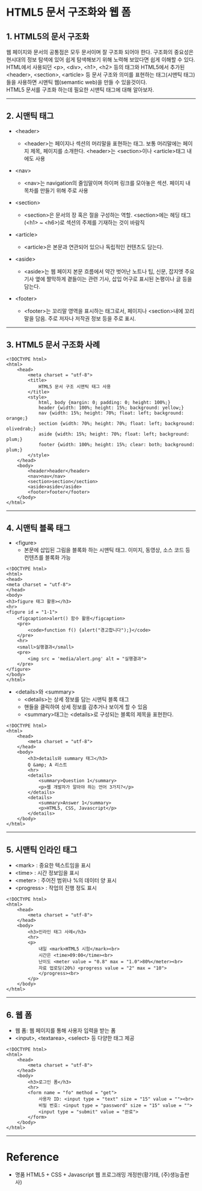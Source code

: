 # HTML5 문서 구조화와 웹 폼
## 1. HTML5의 문서 구조화
웹 페이지와 문서의 공통점은 모두 문서이며 잘 구조화 되어야 한다. 구조화의 중요성은 현시대의 정보 탐색에 있어 쉽게 탐색해보기 위해 노력해 보았다면 쉽게 이해할 수 있다.
<br>HTML에서 사용되던 <p\>, <div\>, <h1\>, <h2\> 등의 태그와 HTML5에서 추가된 <header\>, <section\>, <article\> 등 문서 구조와 의미를 표현하는 태그(시맨틱 태그)들을 사용하면 시맨틱 웹(semantic web)을 만들 수 있을것이다.
<br> HTML5 문서를 구조화 하는데 필요한 시맨틱 태그에 대해 알아보자.

---
## 2. 시맨틱 태그
* <header\>
    * <header\>는 페이지나 섹션의 머리말을 표현하는 태그. 보통 머리말에는 페이지 제목, 페이지를 소개한다. <header\>는 <section\>이나 <article\>태그 내에도 사용

* <nav\>
    * <nav\>는 navigation의 줄임말이며 하이퍼 링크를 모아놓은 섹션. 페이지 내 목차를 만들기 위해 주로 사용

* <section\>
    * <section\>은 문서의 장 혹은 절을 구성하는 역할. <section\>에는 헤딩 태그(<h1\> ~ <h6\>)로 섹션의 주제를 기재하는 것이 바람직

* <article\>
    * <article\>은 본문과 연관되어 있으나 독립적인 컨텐츠도 담는다.

* <aside\>
    * <aside\>는 웹 페이지 본문 흐름에서 약간 벗어난 노트나 팁, 신문, 잡지엣 주요 기사 옆에 짤막하게 곁들이는 관련 기사, 삽입 어구로 표시된 논평이나 글 등을 담는다.

* <footer\>
    * <footer\>는 꼬리말 영역을 표시하는 태그로서, 페이지나 <section\>내에 꼬리말을 담음. 주로 저자나 저작권 정보 등을 주로 표시.
---
## 3. HTML5 문서 구조화 사례
```'
<!DOCTYPE html>
<html>
    <head>
        <meta charset = "utf-8">
        <title>
            HTML5 문서 구조 시맨틱 태그 사용
        </title>
        <style>
            html, body {margin: 0; padding: 0; height: 100%;}
            header {width: 100%; height: 15%; background: yellow;}
            nav {width: 15%; height: 70%; float: left; background: orange;}
            section {width: 70%; height: 70%; float: left; background: olivedrab;}
            aside {width: 15%; height: 70%; float: left; background: plum;}
            footer {width: 100%; height: 15%; clear: both; background: plum;}
        </style>
    </head>
    <body>
        <header>header</header>
        <nav>nav</nav>
        <section>section</section>
        <aside>aside</aside>
        <footer>footer</footer>
    </body>
</html>
```


---
## 4. 시맨틱 블록 태그
* <figure\>
    * 본문에 삽입된 그림을 블록화 하는 시맨틱 태그. 이미지, 동영상, 소스 코드 등 컨텐츠를 블록화 가능
```
<!DOCTYPE html>
<html>
<head>
<meta charset = "utf-8">
</head>
<body>
<h3>figure 태그 활용></h3>
<hr>
<figure id = "1-1">
    <figcaption>alert() 함수 활용</figcaption>
    <pre>
        <code>function f() {alert("경고합니다");}</code>
    </pre>
    <hr>
    <small>실행결과</small>
    <pre>
        <img src = 'media/alert.png' alt = "실행결과">
    </pre>
</figure>
</body>
</html>
```
* <details\>와 <summary\>
    * <details\>는 상세 정보를 담는 시맨틱 블록 태그
    * 핸들을 클릭하여 상세 정보를 감추거나 보이게 할 수 있음
    * <summary\>태그는 <details\>로 구성되는 블록의 제목을 표현한다.
```
<!DOCTYPE html>
<html>
    <head>
        <meta charset = "utf-8">
    </head>
    <body>
        <h3>details와 summary 태그</h3>
        Q &amp; A 리스트
        <hr>
        <details>
            <summary>Question 1</summary>
            <p>웹 개발자가 알아야 하는 언어 3가지?</p>
        </details>
        <details>
            <summary>Answer 1</summary>
            <p>HTML5, CSS, Javascript</p>
        </details>
    </body>
</html>
```
---
## 5. 시맨틱 인라인 태그
* <mark\> : 중요한 텍스트임을 표시
* <time\> : 시간 정보임을 표시
* <meter\> : 주어진 범위나 %의 데이터 양 표시
* <progress\> : 작업의 진행 정도 표시
```
<!DOCTYPE html>
<html>
    <head>
        <meta charset = "utf-8">
    </head>
    <body>
        <h3>인라인 태그 사례</h3>
        <hr>
        <p>
            내일 <mark>HTML5 시험</mark><br>
            시간은 <time>09:00</time><br>
            난이도 <meter value = "0.8" max = "1.0">80%</meter><br>
            자료 업로딩(20%) <progress value = "2" max = "10">
            </progress><br>
        </p>
    </body>
</html>
```
---
## 6. 웹 폼
* 웹 폼: 웹 페이지를 통해 사용자 입력을 받는 폼
* <input\>, <textarea\>, <select\> 등 다양한 태그 제공
```
<!DOCTYPE html>
<html>
    <head>
        <meta charset = "utf-8">
    </head>
    <body>
        <h3>로그인 폼</h3>
        <hr>
        <form name = "fo" method = "get">
            사용자 ID: <input type = "text" size = "15" value = ""><br>
            비밀 번호: <input type = "password" size = "15" value = "">
            <input type = "submit" value = "완료">
        </form>
    </body>
</html>
```
---
# Reference
* 명품 HTML5 + CSS + Javascript 웹 프로그래밍 개정판(황기태, (주)생능출판사)